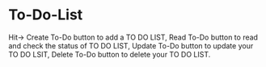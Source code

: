 # To-Do-List
Hit->
Create To-Do button to add a TO DO LIST,
Read To-Do button to read and check the status of TO DO LIST,
Update To-Do button to update your TO DO LSIT,
Delete To-Do button to delete your TO DO LIST.

